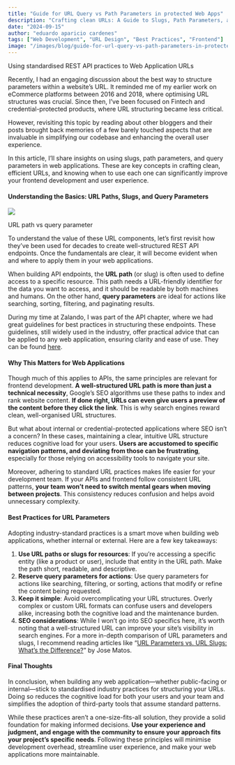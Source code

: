 ```yaml
---
title: "Guide for URL Query vs Path Parameters in protected Web Apps"
description: "Crafting clean URLs: A Guide to Slugs, Path Parameters, and Query Parameters for better UX for credential protected Web Applications"
date: "2024-09-15"
author: "eduardo aparicio cardenes"
tags: ["Web Development", "URL Design", "Best Practices", "Frontend"]
image: "/images/blog/guide-for-url-query-vs-path-parameters-in-protected-web-apps-frontmatter.png"
---
```


Using standardised REST API practices to Web Application URLs

Recently, I had an engaging discussion about the best way to structure parameters within a website’s URL. It reminded me of my earlier work on eCommerce platforms between 2016 and 2018, where optimising URL structures was crucial. Since then, I’ve been focused on Fintech and credential-protected products, where URL structuring became less critical.

However, revisiting this topic by reading about other bloggers and their posts brought back memories of a few barely touched aspects that are invaluable in simplifying our codebase and enhancing the overall user experience.

In this article, I’ll share insights on using slugs, path parameters, and query parameters in web applications. These are key concepts in crafting clean, efficient URLs, and knowing when to use each one can significantly improve your frontend development and user experience.

#### Understanding the Basics: URL Paths, Slugs, and Query Parameters

![](/images/blog/guide-for-url-query-vs-path-parameters-in-protected-web-apps-frontmatter.png)

URL path vs query parameter

To understand the value of these URL components, let’s first revisit how they’ve been used for decades to create well-structured REST API endpoints. Once the fundamentals are clear, it will become evident when and where to apply them in your web applications.

When building API endpoints, the **URL path** (or slug) is often used to define access to a specific resource. This path needs a URL-friendly identifier for the data you want to access, and it should be readable by both machines and humans. On the other hand, **query parameters** are ideal for actions like searching, sorting, filtering, and paginating results.

During my time at Zalando, I was part of the API chapter, where we had great guidelines for best practices in structuring these endpoints. These guidelines, still widely used in the industry, offer practical advice that can be applied to any web application, ensuring clarity and ease of use. They can be found [here](https://opensource.zalando.com/restful-api-guidelines/#urls).

#### Why This Matters for Web Applications

Though much of this applies to APIs, the same principles are relevant for frontend development. **A well-structured URL path is more than just a technical necessity**, Google’s SEO algorithms use these paths to index and rank website content. **If done right, URLs can even give users a preview of the content before they click the link**. This is why search engines reward clean, well-organised URL structures.

But what about internal or credential-protected applications where SEO isn’t a concern? In these cases, maintaining a clear, intuitive URL structure reduces cognitive load for your users. **Users are accustomed to specific navigation patterns, and deviating from those can be frustrating**, especially for those relying on accessibility tools to navigate your site.

Moreover, adhering to standard URL practices makes life easier for your development team. If your APIs and frontend follow consistent URL patterns, **your team won’t need to switch mental gears when moving between projects**. This consistency reduces confusion and helps avoid unnecessary complexity.

#### Best Practices for URL Parameters

Adopting industry-standard practices is a smart move when building web applications, whether internal or external. Here are a few key takeaways:

1.  **Use URL paths or slugs for resources**: If you’re accessing a specific entity (like a product or user), include that entity in the URL path. Make the path short, readable, and descriptive.
2.  **Reserve query parameters for actions**: Use query parameters for actions like searching, filtering, or sorting, actions that modify or refine the content being requested.
3.  **Keep it simple**: Avoid overcomplicating your URL structures. Overly complex or custom URL formats can confuse users and developers alike, increasing both the cognitive load and the maintenance burden.
4.  **SEO considerations**: While I won’t go into SEO specifics here, it’s worth noting that a well-structured URL can improve your site’s visibility in search engines. For a more in-depth comparison of URL parameters and slugs, I recommend reading articles like “[URL Parameters vs. URL Slugs: What’s the Difference?](https://angulardive.com/blog/url-parameters-vs-url-slugs-what-s-the-difference/)” by Jose Matos.

#### Final Thoughts

In conclusion, when building any web application—whether public-facing or internal—stick to standardised industry practices for structuring your URLs. Doing so reduces the cognitive load for both your users and your team and simplifies the adoption of third-party tools that assume standard patterns.

While these practices aren’t a one-size-fits-all solution, they provide a solid foundation for making informed decisions. **Use your experience and judgment, and engage with the community to ensure your approach fits your project’s specific needs**. Following these principles will minimise development overhead, streamline user experience, and make your web applications more maintainable. 